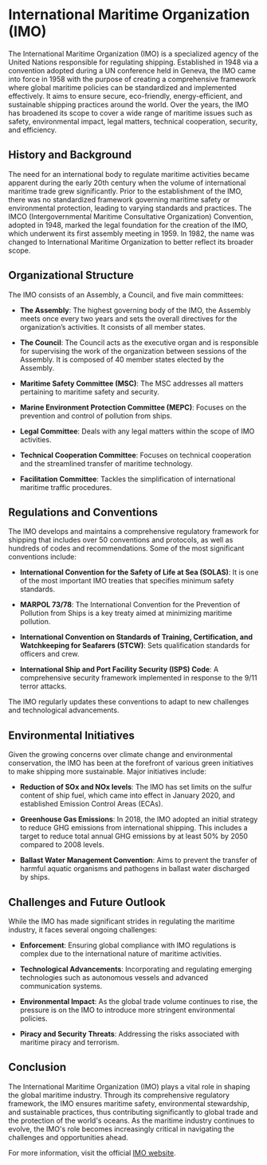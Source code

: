 # International Maritime Organization (IMO)

The International Maritime Organization (IMO) is a specialized agency of the United Nations responsible for regulating shipping. Established in 1948 via a convention adopted during a UN conference held in Geneva, the IMO came into force in 1958 with the purpose of creating a comprehensive framework where global maritime policies can be standardized and implemented effectively. It aims to ensure secure, eco-friendly, energy-efficient, and sustainable shipping practices around the world. Over the years, the IMO has broadened its scope to cover a wide range of maritime issues such as safety, environmental impact, legal matters, technical cooperation, security, and efficiency. 

## History and Background
The need for an international body to regulate maritime activities became apparent during the early 20th century when the volume of international maritime trade grew significantly. Prior to the establishment of the IMO, there was no standardized framework governing maritime safety or environmental protection, leading to varying standards and practices. The IMCO (Intergovernmental Maritime Consultative Organization) Convention, adopted in 1948, marked the legal foundation for the creation of the IMO, which underwent its first assembly meeting in 1959. In 1982, the name was changed to International Maritime Organization to better reflect its broader scope.

## Organizational Structure
The IMO consists of an Assembly, a Council, and five main committees:

- **The Assembly**: The highest governing body of the IMO, the Assembly meets once every two years and sets the overall directives for the organization’s activities. It consists of all member states.
  
- **The Council**: The Council acts as the executive organ and is responsible for supervising the work of the organization between sessions of the Assembly. It is composed of 40 member states elected by the Assembly.

- **Maritime Safety Committee (MSC)**: The MSC addresses all matters pertaining to maritime safety and security.

- **Marine Environment Protection Committee (MEPC)**: Focuses on the prevention and control of pollution from ships.

- **Legal Committee**: Deals with any legal matters within the scope of IMO activities.

- **Technical Cooperation Committee**: Focuses on technical cooperation and the streamlined transfer of maritime technology.

- **Facilitation Committee**: Tackles the simplification of international maritime traffic procedures.

## Regulations and Conventions
The IMO develops and maintains a comprehensive regulatory framework for shipping that includes over 50 conventions and protocols, as well as hundreds of codes and recommendations. Some of the most significant conventions include:

- **International Convention for the Safety of Life at Sea (SOLAS)**: It is one of the most important IMO treaties that specifies minimum safety standards.

- **MARPOL 73/78**: The International Convention for the Prevention of Pollution from Ships is a key treaty aimed at minimizing maritime pollution.

- **International Convention on Standards of Training, Certification, and Watchkeeping for Seafarers (STCW)**: Sets qualification standards for officers and crew.

- **International Ship and Port Facility Security (ISPS) Code**: A comprehensive security framework implemented in response to the 9/11 terror attacks.

The IMO regularly updates these conventions to adapt to new challenges and technological advancements.

## Environmental Initiatives
Given the growing concerns over climate change and environmental conservation, the IMO has been at the forefront of various green initiatives to make shipping more sustainable. Major initiatives include:

- **Reduction of SOx and NOx levels**: The IMO has set limits on the sulfur content of ship fuel, which came into effect in January 2020, and established Emission Control Areas (ECAs).

- **Greenhouse Gas Emissions**: In 2018, the IMO adopted an initial strategy to reduce GHG emissions from international shipping. This includes a target to reduce total annual GHG emissions by at least 50% by 2050 compared to 2008 levels.

- **Ballast Water Management Convention**: Aims to prevent the transfer of harmful aquatic organisms and pathogens in ballast water discharged by ships.

## Challenges and Future Outlook
While the IMO has made significant strides in regulating the maritime industry, it faces several ongoing challenges:

- **Enforcement**: Ensuring global compliance with IMO regulations is complex due to the international nature of maritime activities.

- **Technological Advancements**: Incorporating and regulating emerging technologies such as autonomous vessels and advanced communication systems.

- **Environmental Impact**: As the global trade volume continues to rise, the pressure is on the IMO to introduce more stringent environmental policies.

- **Piracy and Security Threats**: Addressing the risks associated with maritime piracy and terrorism.

## Conclusion
The International Maritime Organization (IMO) plays a vital role in shaping the global maritime industry. Through its comprehensive regulatory framework, the IMO ensures maritime safety, environmental stewardship, and sustainable practices, thus contributing significantly to global trade and the protection of the world's oceans. As the maritime industry continues to evolve, the IMO's role becomes increasingly critical in navigating the challenges and opportunities ahead.

For more information, visit the official [IMO website](https://www.imo.org).